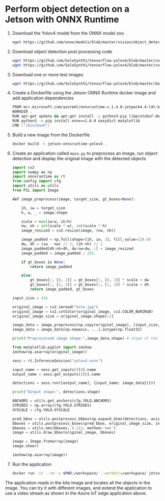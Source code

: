 # Perform object detection on a Jetson with ONNX Runtime

1. Download the Yolov4 model from the ONNX model zoo

    ```bash
    wget https://github.com/onnx/models/blob/master/vision/object_detection_segmentation/yolov4/model/yolov4.onnx
    ```

2. Download object detection post processing code

    ```bash
    wget https://github.com/SoloSynth1/tensorflow-yolov4/blob/master/core/config.py
    wget https://github.com/SoloSynth1/tensorflow-yolov4/blob/master/core/utils.py
    ```

3. Download one or more test images

    ```bash
    wget https://github.com/SoloSynth1/tensorflow-yolov4/blob/master/data/kite.jpg
    ```

4. Create a Dockerfile using the Jetson ONNX Runtime docker image and add application dependencies

    ```bash
    FROM mcr.microsoft.com/azureml/onnxruntime:v.1.4.0-jetpack4.4-l4t-base-r32.4.3
    WORKDIR .
    RUN apt-get update && apt-get install -y python3-pip libprotobuf-dev protobuf-compiler
    RUN python3 -m pip install onnx==1.6.0 easydict matplotlib
    CMD ["/bin/bash"]
    ```

5. Build a new image from the Dockerfile

    ```bash
    docker build -t jetson-onnxruntime-yolov4 .
    ```

6. Create an application called `main.py` to preprocess an image, run object detection and display the original image with the detected objects

    ```python
    import cv2
    import numpy as np
    import onnxruntime as rt
    from config import cfg
    import utils as utils
    from PIL import Image

    def image_preprocess(image, target_size, gt_boxes=None):

        ih, iw = target_size
        h, w, _ = image.shape

        scale = min(iw/w, ih/h)
        nw, nh = int(scale * w), int(scale * h)
        image_resized = cv2.resize(image, (nw, nh))

        image_padded = np.full(shape=[ih, iw, 3], fill_value=128.0)
        dw, dh = (iw - nw) // 2, (ih-nh) // 2
        image_padded[dh:nh+dh, dw:nw+dw, :] = image_resized
        image_padded = image_padded / 255.

        if gt_boxes is None:
            return image_padded

        else:
            gt_boxes[:, [0, 2]] = gt_boxes[:, [0, 2]] * scale + dw
            gt_boxes[:, [1, 3]] = gt_boxes[:, [1, 3]] * scale + dh
            return image_padded, gt_boxes

    input_size = 416

    original_image = cv2.imread("kite.jpg")
    original_image = cv2.cvtColor(original_image, cv2.COLOR_BGR2RGB)
    original_image_size = original_image.shape[:2]

    image_data = image_preprocess(np.copy(original_image), [input_size, input_size])
    image_data = image_data[np.newaxis, ...].astype(np.float32)

    print("Preprocessed image shape:",image_data.shape) # shape of the preprocessed input        

    from matplotlib.pyplot import imshow
    imshow(np.asarray(original_image))

    sess = rt.InferenceSession("yolov4.onnx")

    input_name = sess.get_inputs()[0].name
    output_name = sess.get_outputs()[0].name

    detections = sess.run([output_name], {input_name: image_data})[0]

    print("Output shape:", detections.shape)

    ANCHORS = utils.get_anchors(cfg.YOLO.ANCHORS)
    STRIDES = np.array(cfg.YOLO.STRIDES)
    XYSCALE = cfg.YOLO.XYSCALE

    pred_bbox = utils.postprocess_bbbox(np.expand_dims(detections, axis=0), ANCHORS, STRIDES, XYSCALE)
    bboxes = utils.postprocess_boxes(pred_bbox, original_image_size, input_size, 0.25)
    bboxes = utils.nms(bboxes, 0.213, method='nms')
    image = utils.draw_bbox(original_image, bboxes)

    image = Image.fromarray(image)
    image.show()

    imshow(np.asarray(image))

7. Run the application

    ```bash
    docker run -it --rm -v $PWD:/workspace/ --workdir=/workspace/ jetson-onnxruntime-yolo main.py
    ```

The application reads in the kite image and locates all the objects in the image. You can try it with different images, and extend the application to use a video stream as shown in the Azure IoT edge application above.


